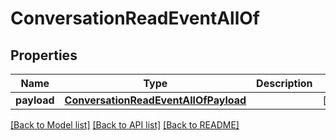# ConversationReadEventAllOf

## Properties
Name | Type | Description | Notes
------------ | ------------- | ------------- | -------------
**payload** | [**ConversationReadEventAllOfPayload**](ConversationReadEventAllOfPayload.md) |  | [optional] 

[[Back to Model list]](../README.md#documentation-for-models) [[Back to API list]](../README.md#documentation-for-api-endpoints) [[Back to README]](../README.md)


